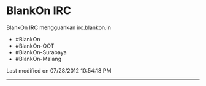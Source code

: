# BlankOn IRC
BlankOn IRC mengguankan irc.blankon.in
  * ​#BlankOn
  * ​#BlankOn-OOT
  * ​#BlankOn-Surabaya
  * ​#BlankOn-Malang

Last modified on 07/28/2012 10:54:18 PM
 
---
 
